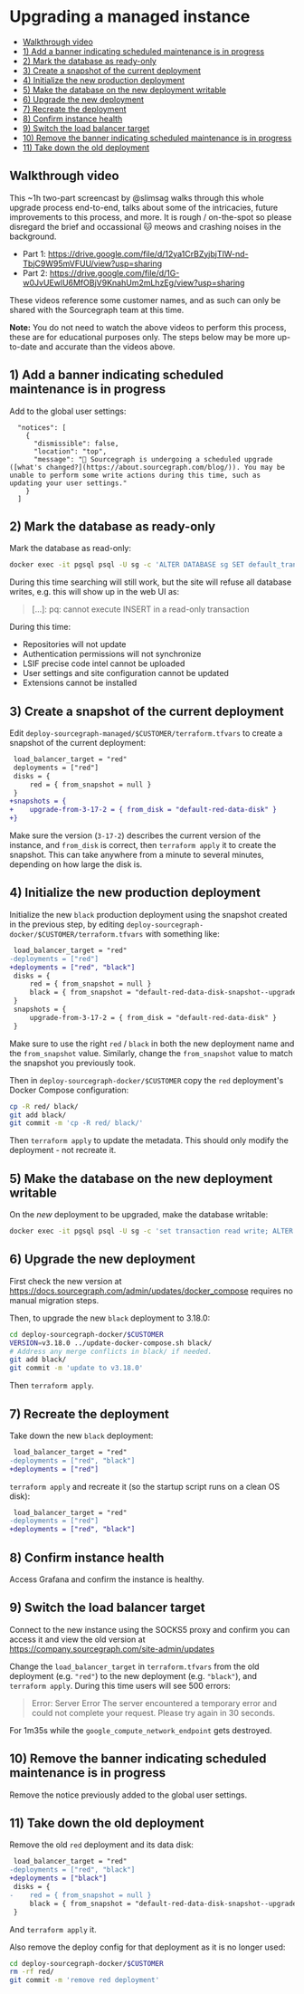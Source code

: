 # Upgrading a managed instance

- [Walkthrough video](#walkthrough-video)
- [1) Add a banner indicating scheduled maintenance is in progress](#1-add-a-banner-indicating-scheduled-maintenance-is-in-progress)
- [2) Mark the database as ready-only](#2-mark-the-database-as-ready-only)
- [3) Create a snapshot of the current deployment](#3-create-a-snapshot-of-the-current-deployment)
- [4) Initialize the new production deployment](#4-initialize-the-new-production-deployment)
- [5) Make the database on the new deployment writable](#5-make-the-database-on-the-new-deployment-writable)
- [6) Upgrade the new deployment](#6-upgrade-the-new-deployment)
- [7) Recreate the deployment](#7-recreate-the-deployment)
- [8) Confirm instance health](#8-confirm-instance-health)
- [9) Switch the load balancer target](#9-switch-the-load-balancer-target)
- [10) Remove the banner indicating scheduled maintenance is in progress](#10-remove-the-banner-indicating-scheduled-maintenance-is-in-progress)
- [11) Take down the old deployment](#11-take-down-the-old-deployment)

## Walkthrough video

This ~1h two-part screencast by @slimsag walks through this whole upgrade process end-to-end, talks about some of the intricacies, future improvements to this process, and more. It is rough / on-the-spot so please disregard the brief and occassional 🐱 meows and crashing noises in the background.

- Part 1: https://drive.google.com/file/d/12ya1CrBZyjbjTIW-nd-TbjC9W95mVFUU/view?usp=sharing
- Part 2: https://drive.google.com/file/d/1G-w0JvUEwlU6MfOBjV9KnahUm2mLhzEg/view?usp=sharing

These videos reference some customer names, and as such can only be shared with the Sourcegraph team at this time.

**Note:** You do not need to watch the above videos to perform this process, these are for educational purposes only. The steps below may be more up-to-date and accurate than the videos above.

## 1) Add a banner indicating scheduled maintenance is in progress

Add to the global user settings:

```jsonc
  "notices": [
    {
      "dismissible": false,
      "location": "top",
      "message": "🚀 Sourcegraph is undergoing a scheduled upgrade ([what's changed?](https://about.sourcegraph.com/blog/)). You may be unable to perform some write actions during this time, such as updating your user settings."
    }
  ]
```

## 2) Mark the database as ready-only

Mark the database as read-only:

```sh
docker exec -it pgsql psql -U sg -c 'ALTER DATABASE sg SET default_transaction_read_only = true;'
```

During this time searching will still work, but the site will refuse all database writes, e.g. this will show up in the web UI as:

> [...]: pq: cannot execute INSERT in a read-only transaction

During this time:

- Repositories will not update
- Authentication permissions will not synchronize
- LSIF precise code intel cannot be uploaded
- User settings and site configuration cannot be updated
- Extensions cannot be installed

## 3) Create a snapshot of the current deployment

Edit `deploy-sourcegraph-managed/$CUSTOMER/terraform.tfvars` to create a snapshot of the current deployment:

```diff
 load_balancer_target = "red"
 deployments = ["red"]
 disks = {
     red = { from_snapshot = null }
 }
+snapshots = {
+    upgrade-from-3-17-2 = { from_disk = "default-red-data-disk" }
+}
```

Make sure the version (`3-17-2`) describes the current version of the instance, and `from_disk` is correct, then `terraform apply` it to create the snapshot. This can take anywhere from a minute to several minutes, depending on how large the disk is.

## 4) Initialize the new production deployment

Initialize the new `black` production deployment using the snapshot created in the previous step, by editing `deploy-sourcegraph-docker/$CUSTOMER/terraform.tfvars` with something like:

```diff
 load_balancer_target = "red"
-deployments = ["red"]
+deployments = ["red", "black"]
 disks = {
     red = { from_snapshot = null }
     black = { from_snapshot = "default-red-data-disk-snapshot--upgrade-from-3-17-2" }
 }
 snapshots = {
     upgrade-from-3-17-2 = { from_disk = "default-red-data-disk" }
 }
```

Make sure to use the right `red` / `black` in both the new deployment name and the `from_snapshot` value. Similarly, change the `from_snapshot` value to match the snapshot you previously took.

Then in `deploy-sourcegraph-docker/$CUSTOMER` copy the `red` deployment's Docker Compose configuration:

```sh
cp -R red/ black/
git add black/
git commit -m 'cp -R red/ black/'
```

Then `terraform apply` to update the metadata. This should only modify the deployment - not recreate it.

## 5) Make the database on the new deployment writable

On the _new_ deployment to be upgraded, make the database writable:

```sh
docker exec -it pgsql psql -U sg -c 'set transaction read write; ALTER DATABASE sg SET default_transaction_read_only = false;'
```

## 6) Upgrade the new deployment

First check the new version at https://docs.sourcegraph.com/admin/updates/docker_compose requires no manual migration steps.

Then, to upgrade the new `black` deployment to 3.18.0:

```sh
cd deploy-sourcegraph-docker/$CUSTOMER
VERSION=v3.18.0 ../update-docker-compose.sh black/
# Address any merge conflicts in black/ if needed.
git add black/
git commit -m 'update to v3.18.0'
```

Then `terraform apply`.

## 7) Recreate the deployment

Take down the new `black` deployment:

```diff
 load_balancer_target = "red"
-deployments = ["red", "black"]
+deployments = ["red"]
```

`terraform apply` and recreate it (so the startup script runs on a clean OS disk):

```diff
 load_balancer_target = "red"
-deployments = ["red"]
+deployments = ["red", "black"]
```

## 8) Confirm instance health

Access Grafana and confirm the instance is healthy.

## 9) Switch the load balancer target

Connect to the new instance using the SOCKS5 proxy and confirm you can access it and view the old version at https://company.sourcegraph.com/site-admin/updates

Change the `load_balancer_target` in `terraform.tfvars` from the old deployment (e.g. `"red"`) to the new deployment (e.g. `"black"`), and `terraform apply`. During this time users will see 500 errors:

> Error: Server Error
> The server encountered a temporary error and could not complete your request.
> Please try again in 30 seconds.

For 1m35s while the `google_compute_network_endpoint` gets destroyed.

## 10) Remove the banner indicating scheduled maintenance is in progress

Remove the notice previously added to the global user settings.

## 11) Take down the old deployment

Remove the old `red` deployment and its data disk:

```diff
 load_balancer_target = "red"
-deployments = ["red", "black"]
+deployments = ["black"]
 disks = {
-    red = { from_snapshot = null }
     black = { from_snapshot = "default-red-data-disk-snapshot--upgrade-from-3-17-2" }
 }
```

And `terraform apply` it.

Also remove the deploy config for that deployment as it is no longer used:

```sh
cd deploy-sourcegraph-docker/$CUSTOMER
rm -rf red/
git commit -m 'remove red deployment'
```
